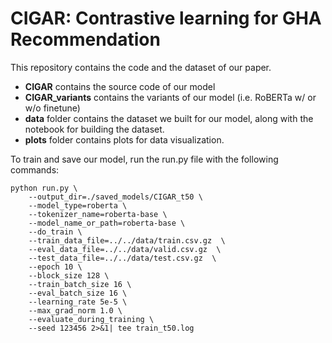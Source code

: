 # CIGAR: Contrastive learning for GHA Recommendation

This repository contains the code and the dataset of our paper.

- **CIGAR** contains the source code of our model
- **CIGAR_variants** contains the variants of our model (i.e. RoBERTa w/ or w/o finetune)
- **data** folder contains the dataset we built for our model, along with the notebook for building the dataset.
- **plots** folder contains plots for data visualization.

To train and save our model, run the run.py file with the following commands:

```
python run.py \
    --output_dir=./saved_models/CIGAR_t50 \
    --model_type=roberta \
    --tokenizer_name=roberta-base \
    --model_name_or_path=roberta-base \
    --do_train \
    --train_data_file=../../data/train.csv.gz  \
    --eval_data_file=../../data/valid.csv.gz  \
    --test_data_file=../../data/test.csv.gz  \
    --epoch 10 \
    --block_size 128 \
    --train_batch_size 16 \
    --eval_batch_size 16 \
    --learning_rate 5e-5 \
    --max_grad_norm 1.0 \
    --evaluate_during_training \
    --seed 123456 2>&1| tee train_t50.log
```
